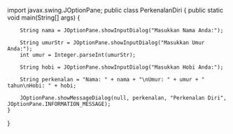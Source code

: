import javax.swing.JOptionPane;
public class PerkenalanDiri {
    public static void main(String[] args) {

        String nama = JOptionPane.showInputDialog("Masukkan Nama Anda:");
        
        String umurStr = JOptionPane.showInputDialog("Masukkan Umur Anda:");
        int umur = Integer.parseInt(umurStr);
        
        String hobi = JOptionPane.showInputDialog("Masukkan Hobi Anda:");
        
        String perkenalan = "Nama: " + nama + "\nUmur: " + umur + " tahun\nHobi: " + hobi;
        
        JOptionPane.showMessageDialog(null, perkenalan, "Perkenalan Diri", JOptionPane.INFORMATION_MESSAGE);
    }
}
